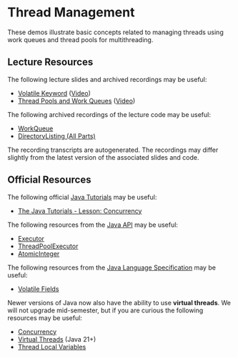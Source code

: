Thread Management
=================================================

These demos illustrate basic concepts related to managing threads using work queues and thread pools for multithreading.

## Lecture Resources ##

The following lecture slides and archived recordings may be useful:

  - [Volatile Keyword](https://docs.google.com/presentation/d/e/2PACX-1vQf8Exzc0l1hR4rA2932_MzScdml8OA1fYIdWgW5yOXPHtZIRY7S9B-koCzUI7HEe6MdBLfJXY6bQZf/pub?start=false&loop=false&delayms=3000) ([Video](https://usfca.hosted.panopto.com/Panopto/Pages/Viewer.aspx?id=ee504e4e-65e6-494f-b64a-afca0169fc11))
  - [Thread Pools and Work Queues](https://docs.google.com/presentation/d/e/2PACX-1vS19DIgUp8W95_ChgGpM7ve2ItWmaWY6YFP8tyE-k3gA3tQ9cbj0vd6ZmP-gCi7fXhFaQdoh6BWU_0f/pub?start=false&loop=false&delayms=3000) ([Video](https://usfca.hosted.panopto.com/Panopto/Pages/Viewer.aspx?id=9e729af8-d9f0-4537-92da-afca0169fbb0))

The following archived recordings of the lecture code may be useful:

  - [WorkQueue](https://usfca.hosted.panopto.com/Panopto/Pages/Viewer.aspx?id=521bad64-9bc7-49e2-a781-afca0169fc98)
  - [DirectoryListing (All Parts)](https://usfca.hosted.panopto.com/Panopto/Pages/Viewer.aspx?id=68400d8f-82a9-448e-9755-afca0169fc2a)

The recording transcripts are autogenerated. The recordings may differ slightly from the latest version of the associated slides and code.

## Official Resources ##

The following official [Java Tutorials](http://docs.oracle.com/javase/tutorial/index.html) may be useful:

  - [The Java Tutorials - Lesson: Concurrency](https://docs.oracle.com/javase/tutorial/essential/concurrency/index.html)

The following resources from the [Java API](https://www.cs.usfca.edu/~cs212/javadoc/api/index.html) may be useful:

  - [Executor](https://www.cs.usfca.edu/~cs212/javadoc/api/java.base/java/util/concurrent/Executor.html)
  - [ThreadPoolExecutor](https://www.cs.usfca.edu/~cs212/javadoc/api/java.base/java/util/concurrent/ThreadPoolExecutor.html)
  - [AtomicInteger](https://www.cs.usfca.edu/~cs212/javadoc/api/java.base/java/util/concurrent/atomic/AtomicInteger.html)

The following resources from the [Java Language Specification](https://docs.oracle.com/javase/specs/jls/se17/html/index.html) may be useful:

  - [Volatile Fields](https://docs.oracle.com/javase/specs/jls/se17/html/jls-8.html#jls-8.3.1.4)

Newer versions of Java now also have the ability to use **virtual threads**. We will not upgrade mid-semester, but if you are curious the following resources may be useful: 

  - [Concurrency](https://docs.oracle.com/en/java/javase/21/core/concurrency.html)
  - [Virtual Threads](https://docs.oracle.com/en/java/javase/21/core/virtual-threads.html) (Java 21+)
  - [Thread Local Variables](https://docs.oracle.com/en/java/javase/21/core/thread-local-variables.html)